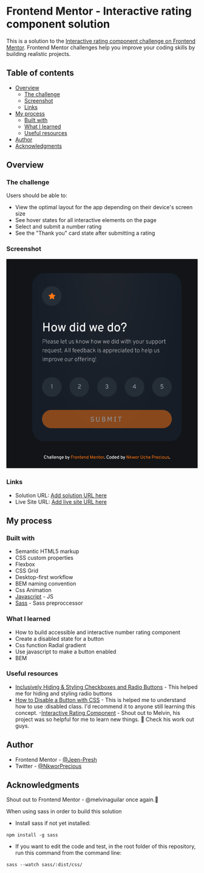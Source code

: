 # Frontend Mentor - Interactive rating component solution

This is a solution to the [Interactive rating component challenge on Frontend Mentor](https://www.frontendmentor.io/challenges/interactive-rating-component-koxpeBUmI). Frontend Mentor challenges help you improve your coding skills by building realistic projects.

## Table of contents

- [Overview](#overview)
  - [The challenge](#the-challenge)
  - [Screenshot](#screenshot)
  - [Links](#links)
- [My process](#my-process)
  - [Built with](#built-with)
  - [What I learned](#what-i-learned)
  - [Useful resources](#useful-resources)
- [Author](#author)
- [Acknowledgments](#acknowledgments)

## Overview

### The challenge

Users should be able to:

- View the optimal layout for the app depending on their device's screen size
- See hover states for all interactive elements on the page
- Select and submit a number rating
- See the "Thank you" card state after submitting a rating

### Screenshot

![](/dist/images/Screenshot%202023-02-14%20at%2014-08-52%20Frontend%20Mentor%20Interactive%20rating%20component.png)

### Links

- Solution URL: [Add solution URL here](https://your-solution-url.com)
- Live Site URL: [Add live site URL here](https://presh-card-component.netlify.app/)

## My process

### Built with

- Semantic HTML5 markup
- CSS custom properties
- Flexbox
- CSS Grid
- Desktop-first workflow
- BEM naming convention
- Css Animation
- [Javascript](https://www.javascript.com/) - JS
- [Sass](https://sass-lang.com/) - Sass preproccessor

### What I learned

- How to build accessible and interactive number rating component
- Create a disabled state for a button
- Css function Radial gradient
- Use javascript to make a button enabled
- BEM

### Useful resources

- [Inclusively Hiding & Styling Checkboxes and Radio Buttons](https://www.sarasoueidan.com/blog/inclusively-hiding-and-styling-checkboxes-and-radio-buttons/) - This helped me for hiding and styling radio buttons
- [How to Disable a Button with CSS](https://www.scaler.com/topics/css-disable-button/) - This is helped me to understand how to use :disabled class. I'd recommend it to anyone still learning this concept. -[Interactive Rating Component](https://github.com/MelvinAguilar/interactive-rating-component) - Shout out to Melvin, his project was so helpful for me to learn new things. 🫡 Check his work out guys.

## Author

- Frontend Mentor - [@Jeen-Presh](https://www.frontendmentor.io/profile/Jeen-Presh)
- Twitter - [@NkworPrecious](https://twitter.com/NkworPrecious)

## Acknowledgments

Shout out to Frontend Mentor - @melvinaguilar once again.🫡

When using sass in order to build this solution

- Install sass if not yet installed:

```
npm install -g sass
```

- If you want to edit the code and test, in the root folder of this repository, run this command from the command line:

```
sass --watch sass/:dist/css/
```
